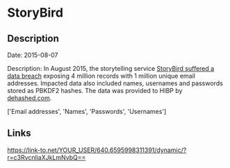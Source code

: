 # StoryBird

## Description

Date: 2015-08-07

Description:
In August 2015, the storytelling service <a href="https://www.zdnet.com/article/hacker-puts-up-for-sale-third-round-of-hacked-databases-on-the-dark-web/" target="_blank" rel="noopener">StoryBird suffered a data breach</a> exposing 4 million records with 1 million unique email addresses. Impacted data also included names, usernames and passwords stored as PBKDF2 hashes. The data was provided to HIBP by <a href="https://dehashed.com/" target="_blank" rel="noopener">dehashed.com</a>.


['Email addresses', 'Names', 'Passwords', 'Usernames']

## Links

https://link-to.net/YOUR_USER/640.6595998311391/dynamic/?r=c3RvcnliaXJkLmNvbQ==